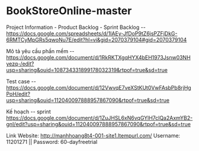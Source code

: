 # BookStoreOnline-master
Project Information - Product Backlog - Sprint Backlog -- https://docs.google.com/spreadsheets/d/1IAEy-JfDoP9tZ6jsPZFjDkG-6RMTCyMpGRs5qwoNu7E/edit?hl=vi&gid=2070379104#gid=2070379104

Mô tả yêu cầu phần mềm -- https://docs.google.com/document/d/1RkRKTXgqHYX4bEH1973Jsnw03NHyezq-/edit?usp=sharing&ouid=108734331899178032319&rtpof=true&sd=true

Test case -- https://docs.google.com/document/d/12VwvqE7veXStKUt0VwFAsbPb8rjHgPoH/edit?usp=sharing&ouid=112040097888957867090&rtpof=true&sd=true

Kế hoạch -- sprint https://docs.google.com/document/d/1ZuJHSL6xN6vqGYlH7clQa2AxmYB2-gnI/edit?usp=sharing&ouid=112040097888957867090&rtpof=true&sd=true

Link Website: http://manhhoang8t4-001-site1.ltempurl.com/
Username: 11201271 ||
Password: 60-dayfreetrial
